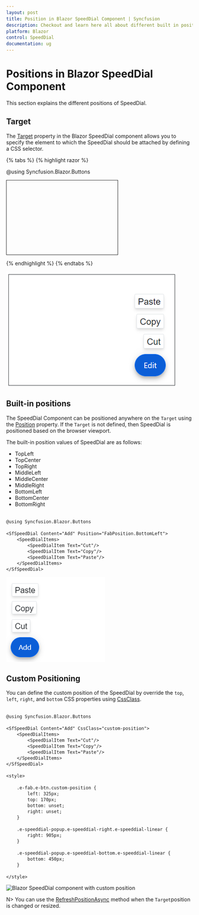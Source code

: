 ```yaml
---
layout: post
title: Position in Blazor SpeedDial Component | Syncfusion
description: Checkout and learn here all about different built in positions in Blazor SpeedDial component and much more.
platform: Blazor
control: SpeedDial
documentation: ug
---
```


# Positions in Blazor SpeedDial Component

This section explains the different positions of SpeedDial.

## Target

The [Target](https://help.syncfusion.com/cr/blazor/Syncfusion.Blazor.Buttons.SfSpeedDial.html#Syncfusion_Blazor_Buttons_SfSpeedDial_Target) property in the Blazor SpeedDial component allows you to specify the element to which the SpeedDial should be attached by defining a CSS selector.

{% tabs %}
{% highlight razor %}

@using Syncfusion.Blazor.Buttons

<div id="target" style="min-height:200px; position:relative; width:300px; border:1px solid;">
    <SfSpeedDial Target="#target" Content="Edit">
        <SpeedDialItems>
            <SpeedDialItem Text="Cut"/>
            <SpeedDialItem Text="Copy"/>
            <SpeedDialItem Text="Paste"/>
        </SpeedDialItems>
    </SfSpeedDial>
</div>

{% endhighlight %}
{% endtabs %}

![Blazor SpeedDial component with target](./images/blazor-speeddial-component.png)

## Built-in positions

The SpeedDial Component can be positioned anywhere on the `Target` using the [Position](https://help.syncfusion.com/cr/blazor/Syncfusion.Blazor.Buttons.SfSpeedDial.html#Syncfusion_Blazor_Buttons_SfSpeedDial_Position) property. If the `Target` is not defined, then SpeedDial is positioned based on the browser viewport.

The built-in position values of SpeedDial are as follows:

* TopLeft
* TopCenter
* TopRight
* MiddleLeft
* MiddleCenter
* MiddleRight
* BottomLeft
* BottomCenter
* BottomRight

```cshtml

@using Syncfusion.Blazor.Buttons

<SfSpeedDial Content="Add" Position="FabPosition.BottomLeft">
    <SpeedDialItems>
        <SpeedDialItem Text="Cut"/>
        <SpeedDialItem Text="Copy"/>
        <SpeedDialItem Text="Paste"/>
    </SpeedDialItems>
</SfSpeedDial>

```

![Blazor SpeedDial component with position](./images/Blazor-SpeedDial-Position.png)

## Custom Positioning

You can define the custom position of the SpeedDial by override the `top`, `left`, `right`, and `bottom` CSS properties using [CssClass](https://help.syncfusion.com/cr/blazor/Syncfusion.Blazor.Buttons.SfSpeedDial.html#Syncfusion_Blazor_Buttons_SfSpeedDial_CssClass).

```cshtml

@using Syncfusion.Blazor.Buttons

<SfSpeedDial Content="Add" CssClass="custom-position">
    <SpeedDialItems>
        <SpeedDialItem Text="Cut"/>
        <SpeedDialItem Text="Copy"/>
        <SpeedDialItem Text="Paste"/>
    </SpeedDialItems>
</SfSpeedDial>

<style>

    .e-fab.e-btn.custom-position {
        left: 325px;
        top: 170px;
        bottom: unset;
        right: unset;
    }

    .e-speeddial-popup.e-speeddial-right.e-speeddial-linear {
        right: 905px;   
    }

    .e-speeddial-popup.e-speeddial-bottom.e-speeddial-linear {
        bottom: 450px;
    }

</style>

```

![Blazor SpeedDial component with custom position](./images/CustomPosition.png)

N> You can use the [RefreshPositionAsync](https://help.syncfusion.com/cr/blazor/Syncfusion.Blazor.Buttons.SfSpeedDial.html#Syncfusion_Blazor_Buttons_SfSpeedDial_RefreshPositionAsync) method when the `Target`position is changed or resized.